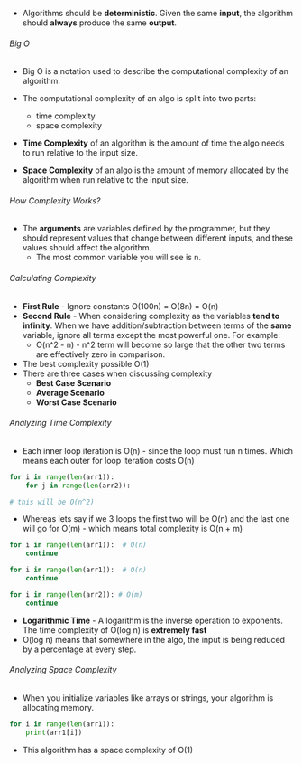 - Algorithms should be **deterministic**. Given the same **input**, the algorithm should **always** produce the same **output**. 

###### Big O
- Big O is a notation used to describe the computational complexity of an algorithm. 
- The computational complexity of an algo is split into two parts: 
	- time complexity
	- space complexity

- **Time Complexity** of an algorithm is the amount of time the algo needs to run relative to the input size. 
- **Space Complexity** of an algo is the amount of memory allocated by the algorithm when run relative to the input size. 
###### How Complexity Works?
- The **arguments** are variables defined by the programmer, but they should represent values that change between different inputs, and these values should affect the algorithm.
	- The most common variable you will see is n. 

###### Calculating Complexity 
- **First Rule** - Ignore constants O(100n) = O(8n) = O(n)
- **Second Rule** - When considering complexity as the variables **tend to infinity**. When we have addition/subtraction between terms of the **same** variable, ignore all terms except the most powerful one. For example: 
	- O(n^2 - n) - n^2 term will become so large that the other two terms are effectively zero in comparison. 
- The best complexity possible O(1)
- There are three cases when discussing complexity 
	- **Best Case Scenario**
	- **Average Scenario**
	- **Worst Case Scenario**

###### Analyzing Time Complexity
- Each inner loop iteration is O(n) - since the loop must run n times. Which means each outer for loop iteration costs O(n)

```python
for i in range(len(arr1)): 
	for j in range(len(arr2)): 

# this will be O(n^2)
```

- Whereas lets say if we 3 loops the first two will be O(n) and the last one will go for O(m) - which means total complexity is O(n + m)

```python 
for i in range(len(arr1)):  # O(n)
	continue

for i in range(len(arr1)):  # O(n)
	continue

for i in range(len(arr2)): # O(m)
	continue
```

- **Logarithmic Time** - A logarithm is the inverse operation to exponents. The time complexity of O(log n) is **extremely fast** 
- O(log n) means that somewhere in the algo, the input is being reduced by a percentage at every step. 

###### Analyzing Space Complexity 
- When you initialize variables like arrays or strings, your algorithm is allocating memory. 

```python
for i in range(len(arr1)): 
	print(arr1[i])
```

- This algorithm has a space complexity of O(1)